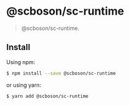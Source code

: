 # @scboson/sc-runtime

> @scboson/sc-runtime.


## Install

Using npm:

```bash
$ npm install --save @scboson/sc-runtime
```

or using yarn:

```bash
$ yarn add @scboson/sc-runtime
```
